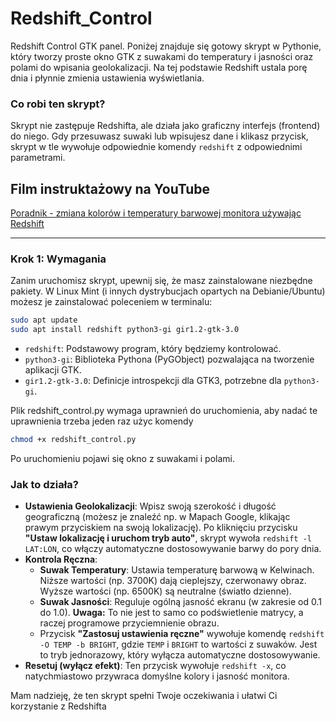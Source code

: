 # Redshift_Control
Redshift Control GTK panel.
Poniżej znajduje się gotowy skrypt w Pythonie, który tworzy proste okno GTK z suwakami do temperatury i jasności oraz polami do wpisania geolokalizacji. Na tej podstawie Redshift ustala porę dnia i płynnie zmienia ustawienia wyświetlania.

### Co robi ten skrypt?

Skrypt nie zastępuje Redshifta, ale działa jako graficzny interfejs (frontend) do niego. Gdy przesuwasz suwaki lub wpisujesz dane i klikasz przycisk, skrypt w tle wywołuje odpowiednie komendy `redshift` z odpowiednimi parametrami.

## Film instruktażowy na YouTube
[Poradnik - zmiana kolorów i temperatury barwowej monitora używając Redshift](https://youtu.be/Bj1E04GjJsA)

---

### Krok 1: Wymagania

Zanim uruchomisz skrypt, upewnij się, że masz zainstalowane niezbędne pakiety. W Linux Mint (i innych dystrybucjach opartych na Debianie/Ubuntu) możesz je zainstalować poleceniem w terminalu:

```bash
sudo apt update
sudo apt install redshift python3-gi gir1.2-gtk-3.0
```

*   `redshift`: Podstawowy program, który będziemy kontrolować.
*   `python3-gi`: Biblioteka Pythona (PyGObject) pozwalająca na tworzenie aplikacji GTK.
*   `gir1.2-gtk-3.0`: Definicje introspekcji dla GTK3, potrzebne dla `python3-gi`.


Plik redshift_control.py wymaga uprawnień do uruchomienia, aby nadać te uprawnienia trzeba jeden raz użyc komendy

```bash
chmod +x redshift_control.py
```
Po uruchomieniu pojawi się okno z suwakami i polami.


### Jak to działa?

*   **Ustawienia Geolokalizacji**: Wpisz swoją szerokość i długość geograficzną (możesz je znaleźć np. w Mapach Google, klikając prawym przyciskiem na swoją lokalizację). Po kliknięciu przycisku **"Ustaw lokalizację i uruchom tryb auto"**, skrypt wywoła `redshift -l LAT:LON`, co włączy automatyczne dostosowywanie barwy do pory dnia.
*   **Kontrola Ręczna**:
    *   **Suwak Temperatury**: Ustawia temperaturę barwową w Kelwinach. Niższe wartości (np. 3700K) dają cieplejszy, czerwonawy obraz. Wyższe wartości (np. 6500K) są neutralne (światło dzienne).
    *   **Suwak Jasności**: Reguluje ogólną jasność ekranu (w zakresie od 0.1 do 1.0). **Uwaga:** To nie jest to samo co podświetlenie matrycy, a raczej programowe przyciemnienie obrazu.
    *   Przycisk **"Zastosuj ustawienia ręczne"** wywołuje komendę `redshift -O TEMP -b BRIGHT`, gdzie `TEMP` i `BRIGHT` to wartości z suwaków. Jest to tryb jednorazowy, który wyłącza automatyczne dostosowywanie.
*   **Resetuj (wyłącz efekt)**: Ten przycisk wywołuje `redshift -x`, co natychmiastowo przywraca domyślne kolory i jasność monitora.

Mam nadzieję, że ten skrypt spełni Twoje oczekiwania i ułatwi Ci korzystanie z Redshifta
